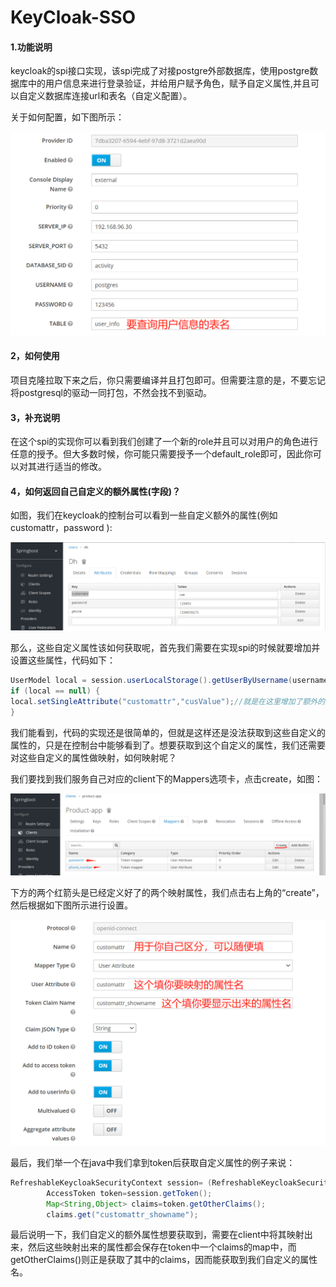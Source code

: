 # KeyCloak-SSO
#### 1.功能说明

keycloak的spi接口实现，该spi完成了对接postgre外部数据库，使用postgre数据库中的用户信息来进行登录验证，并给用户赋予角色，赋予自定义属性,并且可以自定义数据库连接url和表名（自定义配置）。 

关于如何配置，如下图所示：

![1660561602910](README-img/1660561602910.png)

#### 2，如何使用

项目克隆拉取下来之后，你只需要编译并且打包即可。但需要注意的是，不要忘记将postgresql的驱动一同打包，不然会找不到驱动。

#### 3，补充说明

在这个spi的实现你可以看到我们创建了一个新的role并且可以对用户的角色进行任意的授予。但大多数时候，你可能只需要授予一个default_role即可，因此你可以对其进行适当的修改。

#### 4，如何返回自己自定义的额外属性(字段)？

如图，我们在keycloak的控制台可以看到一些自定义额外的属性(例如 customattr，password ):

![1660559769272](README-img/1660559769272.png)

那么，这些自定义属性该如何获取呢，首先我们需要在实现spi的时候就要增加并设置这些属性，代码如下：

```java
UserModel local = session.userLocalStorage().getUserByUsername(username, realm);
if (local == null) {      
local.setSingleAttribute("customattr","cusValue");//就是在这里增加了额外的属性
}
```

我们能看到，代码的实现还是很简单的，但就是这样还是没法获取到这些自定义的属性的，只是在控制台中能够看到了。想要获取到这个自定义的属性，我们还需要对这些自定义的属性做映射，如何映射呢？

我们要找到我们服务自己对应的client下的Mappers选项卡，点击create，如图：

![1660560559582](README-img/1660560559582.png)

下方的两个红箭头是已经定义好了的两个映射属性，我们点击右上角的“create”，然后根据如下图所示进行设置。

![1660560942016](README-img/1660560942016.png)

最后，我们举一个在java中我们拿到token后获取自定义属性的例子来说：

```java
RefreshableKeycloakSecurityContext session= (RefreshableKeycloakSecurityContext) request.getAttribute(KeycloakSecurityContext.class.getName());
        AccessToken token=session.getToken(); 
        Map<String,Object> claims=token.getOtherClaims(); 
        claims.get("customattr_showname");
```

最后说明一下，我们自定义的额外属性想要获取到，需要在client中将其映射出来，然后这些映射出来的属性都会保存在token中一个claims的map中，而getOtherClaims()则正是获取了其中的claims，因而能获取到我们自定义的属性名。